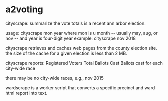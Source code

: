 # a2voting

cityscrape: summarize the vote totals is a recent ann arbor election.

usage: cityscrape mon year
where mon is u month -- usually may, aug, or nov -- and year is four-digit year
example: cityscrape nov 2018

cityscrape retrieves and caches web pages from the county election site.  the size of the cache for a given election is less than 2 MB.

cityscrape reports:
	Registered Voters
	Total Ballots Cast
	Ballots cast for each city-wide race

there may be no city-wide races, e.g., nov 2015


wardscrape is a worker script that converts a specific precinct and ward html report into text.
